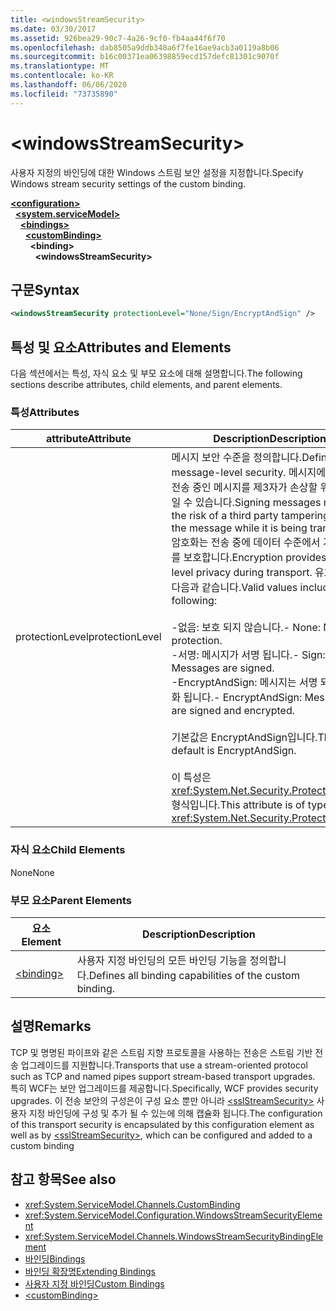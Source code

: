 ```yaml
---
title: <windowsStreamSecurity>
ms.date: 03/30/2017
ms.assetid: 926bea29-90c7-4a26-9cf0-fb4aa44f6f70
ms.openlocfilehash: dab8505a9ddb348a6f7fe16ae9acb3a0119a8b06
ms.sourcegitcommit: b16c00371ea06398859ecd157defc81301c9070f
ms.translationtype: MT
ms.contentlocale: ko-KR
ms.lasthandoff: 06/06/2020
ms.locfileid: "73735890"
---
```

# \<windowsStreamSecurity>
<span data-ttu-id="7a701-101">사용자 지정의 바인딩에 대한 Windows 스트림 보안 설정을 지정합니다.</span><span class="sxs-lookup"><span data-stu-id="7a701-101">Specify Windows stream security settings of the custom binding.</span></span>  
  
[**\<configuration>**](../configuration-element.md)\
&nbsp;&nbsp;[**\<system.serviceModel>**](system-servicemodel.md)\
&nbsp;&nbsp;&nbsp;&nbsp;[**\<bindings>**](bindings.md)\
&nbsp;&nbsp;&nbsp;&nbsp;&nbsp;&nbsp;[**\<customBinding>**](custombinding.md)\
&nbsp;&nbsp;&nbsp;&nbsp;&nbsp;&nbsp;&nbsp;&nbsp;**\<binding>**\
&nbsp;&nbsp;&nbsp;&nbsp;&nbsp;&nbsp;&nbsp;&nbsp;&nbsp;&nbsp;**\<windowsStreamSecurity>**  
  
## <a name="syntax"></a><span data-ttu-id="7a701-102">구문</span><span class="sxs-lookup"><span data-stu-id="7a701-102">Syntax</span></span>  
  
```xml  
<windowsStreamSecurity protectionLevel="None/Sign/EncryptAndSign" />
```  
  
## <a name="attributes-and-elements"></a><span data-ttu-id="7a701-103">특성 및 요소</span><span class="sxs-lookup"><span data-stu-id="7a701-103">Attributes and Elements</span></span>  
 <span data-ttu-id="7a701-104">다음 섹션에서는 특성, 자식 요소 및 부모 요소에 대해 설명합니다.</span><span class="sxs-lookup"><span data-stu-id="7a701-104">The following sections describe attributes, child elements, and parent elements.</span></span>  
  
### <a name="attributes"></a><span data-ttu-id="7a701-105">특성</span><span class="sxs-lookup"><span data-stu-id="7a701-105">Attributes</span></span>  
  
|<span data-ttu-id="7a701-106">attribute</span><span class="sxs-lookup"><span data-stu-id="7a701-106">Attribute</span></span>|<span data-ttu-id="7a701-107">Description</span><span class="sxs-lookup"><span data-stu-id="7a701-107">Description</span></span>|  
|---------------|-----------------|  
|<span data-ttu-id="7a701-108">protectionLevel</span><span class="sxs-lookup"><span data-stu-id="7a701-108">protectionLevel</span></span>|<span data-ttu-id="7a701-109">메시지 보안 수준을 정의합니다.</span><span class="sxs-lookup"><span data-stu-id="7a701-109">Defines message-level security.</span></span> <span data-ttu-id="7a701-110">메시지에 서명하면 전송 중인 메시지를 제3자가 손상할 위험을 줄일 수 있습니다.</span><span class="sxs-lookup"><span data-stu-id="7a701-110">Signing messages mitigates the risk of a third party tampering with the message while it is being transferred.</span></span> <span data-ttu-id="7a701-111">암호화는 전송 중에 데이터 수준에서 개인 정보를 보호합니다.</span><span class="sxs-lookup"><span data-stu-id="7a701-111">Encryption provides data-level privacy during transport.</span></span> <span data-ttu-id="7a701-112">유효한 값은 다음과 같습니다.</span><span class="sxs-lookup"><span data-stu-id="7a701-112">Valid values include the following:</span></span><br /><br /> <span data-ttu-id="7a701-113">-없음: 보호 되지 않습니다.</span><span class="sxs-lookup"><span data-stu-id="7a701-113">-   None: No protection.</span></span><br /><span data-ttu-id="7a701-114">-서명: 메시지가 서명 됩니다.</span><span class="sxs-lookup"><span data-stu-id="7a701-114">-   Sign: Messages are signed.</span></span><br /><span data-ttu-id="7a701-115">-EncryptAndSign: 메시지는 서명 되 고 암호화 됩니다.</span><span class="sxs-lookup"><span data-stu-id="7a701-115">-   EncryptAndSign: Messages are signed and encrypted.</span></span><br /><br /> <span data-ttu-id="7a701-116">기본값은 EncryptAndSign입니다.</span><span class="sxs-lookup"><span data-stu-id="7a701-116">The default is EncryptAndSign.</span></span><br /><br /> <span data-ttu-id="7a701-117">이 특성은 <xref:System.Net.Security.ProtectionLevel> 형식입니다.</span><span class="sxs-lookup"><span data-stu-id="7a701-117">This attribute is of type <xref:System.Net.Security.ProtectionLevel>.</span></span>|  
  
### <a name="child-elements"></a><span data-ttu-id="7a701-118">자식 요소</span><span class="sxs-lookup"><span data-stu-id="7a701-118">Child Elements</span></span>  
 <span data-ttu-id="7a701-119">None</span><span class="sxs-lookup"><span data-stu-id="7a701-119">None</span></span>  
  
### <a name="parent-elements"></a><span data-ttu-id="7a701-120">부모 요소</span><span class="sxs-lookup"><span data-stu-id="7a701-120">Parent Elements</span></span>  
  
|<span data-ttu-id="7a701-121">요소</span><span class="sxs-lookup"><span data-stu-id="7a701-121">Element</span></span>|<span data-ttu-id="7a701-122">Description</span><span class="sxs-lookup"><span data-stu-id="7a701-122">Description</span></span>|  
|-------------|-----------------|  
|[\<binding>](bindings.md)|<span data-ttu-id="7a701-123">사용자 지정 바인딩의 모든 바인딩 기능을 정의합니다.</span><span class="sxs-lookup"><span data-stu-id="7a701-123">Defines all binding capabilities of the custom binding.</span></span>|  
  
## <a name="remarks"></a><span data-ttu-id="7a701-124">설명</span><span class="sxs-lookup"><span data-stu-id="7a701-124">Remarks</span></span>  
 <span data-ttu-id="7a701-125">TCP 및 명명된 파이프와 같은 스트림 지향 프로토콜을 사용하는 전송은 스트림 기반 전송 업그레이드를 지원합니다.</span><span class="sxs-lookup"><span data-stu-id="7a701-125">Transports that use a stream-oriented protocol such as TCP and named pipes support stream-based transport upgrades.</span></span> <span data-ttu-id="7a701-126">특히 WCF는 보안 업그레이드를 제공합니다.</span><span class="sxs-lookup"><span data-stu-id="7a701-126">Specifically, WCF provides security upgrades.</span></span> <span data-ttu-id="7a701-127">이 전송 보안의 구성은이 구성 요소 뿐만 아니라 [\<sslStreamSecurity>](sslstreamsecurity.md) 사용자 지정 바인딩에 구성 및 추가 될 수 있는에 의해 캡슐화 됩니다.</span><span class="sxs-lookup"><span data-stu-id="7a701-127">The configuration of this transport security is encapsulated by this configuration element  as well as by [\<sslStreamSecurity>](sslstreamsecurity.md), which can be configured and added to a custom binding</span></span>  
  
## <a name="see-also"></a><span data-ttu-id="7a701-128">참고 항목</span><span class="sxs-lookup"><span data-stu-id="7a701-128">See also</span></span>

- <xref:System.ServiceModel.Channels.CustomBinding>
- <xref:System.ServiceModel.Configuration.WindowsStreamSecurityElement>
- <xref:System.ServiceModel.Channels.WindowsStreamSecurityBindingElement>
- [<span data-ttu-id="7a701-129">바인딩</span><span class="sxs-lookup"><span data-stu-id="7a701-129">Bindings</span></span>](../../../wcf/bindings.md)
- [<span data-ttu-id="7a701-130">바인딩 확장명</span><span class="sxs-lookup"><span data-stu-id="7a701-130">Extending Bindings</span></span>](../../../wcf/extending/extending-bindings.md)
- [<span data-ttu-id="7a701-131">사용자 지정 바인딩</span><span class="sxs-lookup"><span data-stu-id="7a701-131">Custom Bindings</span></span>](../../../wcf/extending/custom-bindings.md)
- [\<customBinding>](custombinding.md)
